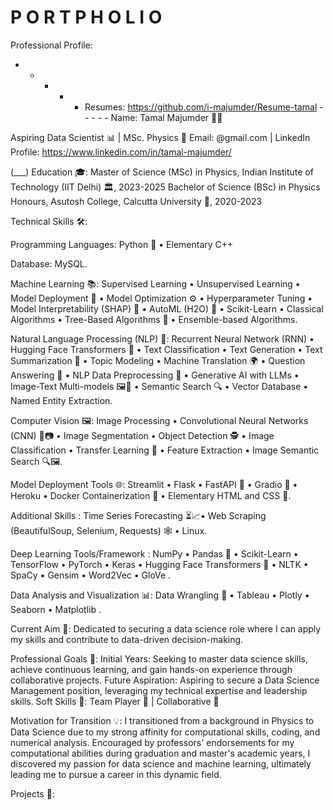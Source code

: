 # P O R T P H O L I O
Professional Profile:

- - - - - Resumes: https://github.com/i-majumder/Resume-tamal - - - - -
Name: Tamal Majumder 👨‍🎓

Aspiring Data Scientist 📊 | MSc. Physics 🌌
Email: @gmail.com | LinkedIn Profile: https://www.linkedin.com/in/tamal-majumder/

 (___) 
Education 🎓:
Master of Science (MSc) in Physics, Indian Institute of Technology (IIT Delhi) 🏛️, 2023-2025
Bachelor of Science (BSc) in Physics Honours, Asutosh College, Calcutta University 🏫, 2020-2023


Technical Skills 🛠️:

Programming Languages: Python 🐍 • Elementary C++

Database: MySQL.

Machine Learning 📚: Supervised Learning • Unsupervised Learning • Model Deployment 🚀 • Model Optimization ⚙️ • Hyperparameter Tuning • Model Interpretability (SHAP) 🧐 • AutoML (H2O) 🤖 • Scikit-Learn • Classical Algorithms • Tree-Based Algorithms 🌲 • Ensemble-based Algorithms.

Natural Language Processing (NLP) 📝: Recurrent Neural Network (RNN) • Hugging Face Transformers 🤗 • Text Classification • Text Generation • Text Summarization 📑 • Topic Modeling • Machine Translation 🌍 • Question Answering 💬 • NLP Data Preprocessing 🧹 • Generative AI with LLMs • Image-Text Multi-models 🖼️📝 • Semantic Search 🔍 • Vector Database • Named Entity Extraction.

Computer Vision 🖼️: Image Processing • Convolutional Neural Networks (CNN) 🧠📷 • Image Segmentation • Object Detection 🕵️ • Image Classification • Transfer Learning 🔄 • Feature Extraction • Image Semantic Search 🔍🖼️.

Model Deployment Tools 🌐: Streamlit • Flask • FastAPI 🚀 • Gradio 📡 • Heroku • Docker Containerization 🐳 • Elementary HTML and CSS 🎨.

Additional Skills : Time Series Forecasting ⏳📈• Web Scraping (BeautifulSoup, Selenium, Requests) 🕸️ • Linux.

Deep Learning Tools/Framework : NumPy • Pandas 🐼 • Scikit-Learn • TensorFlow • PyTorch • Keras • Hugging Face Transformers 🤗 • NLTK • SpaCy • Gensim • Word2Vec • GloVe .

Data Analysis and Visualization 📊: Data Wrangling 🧹 • Tableau • Plotly • Seaborn • Matplotlib .

Current Aim 🚀:
Dedicated to securing a data science role where I can apply my skills and contribute to data-driven decision-making.

Professional Goals 🎯:
Initial Years: Seeking to master data science skills, achieve continuous learning, and gain hands-on experience through collaborative projects.
Future Aspiration: Aspiring to secure a Data Science Management position, leveraging my technical expertise and leadership skills.
Soft Skills 💬:
Team Player 🤝 | Collaborative 🤝

Motivation for Transition 💡:
I transitioned from a background in Physics to Data Science due to my strong affinity for computational skills, coding, and numerical analysis. Encouraged by professors' endorsements for my computational abilities during graduation and master's academic years, I discovered my passion for data science and machine learning, ultimately leading me to pursue a career in this dynamic field.

Projects 🚧:
<!---
t-majumder/t-majumder is a ✨ special ✨ repository because its `README.md` (this file) appears on your GitHub profile.
You can click the Preview link to take a look at your changes.
--->
